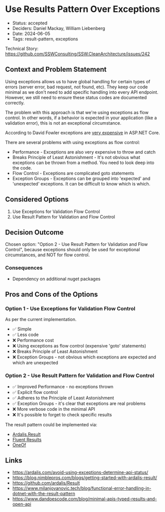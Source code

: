 # Use Results Pattern Over Exceptions

- Status: accepted
- Deciders: Daniel Mackay, William Liebenberg
- Date: 2024-06-05
- Tags: result-pattern, exceptions <!-- optional: space and/or comma-separated list of tags -->

Technical Story: https://github.com/SSWConsulting/SSW.CleanArchitecture/issues/242 <!-- optional: description | ticket/issue URL -->

## Context and Problem Statement

Using exceptions allows us to have global handling for certain types of errors (server error, bad request, not found, etc). They keep our code minimal as we don't need to add specific handling into every API endpoint. However, we still need to ensure these status codes are documented correctly.

The problem with this approach is that we're using exceptions as flow control. In other words, if a behavior is expected in your application (like a validation error), this is not an exceptional circumstance.

According to David Fowler exceptions are [very expensive](https://github.com/dotnet/aspnetcore/issues/46280#issuecomment-1527898867) in ASP.NET Core.

There are several problems with using exceptions as flow control:

- Performance - Exceptions are also very expensive to throw and catch
- Breaks Principle of Least Astonishment - It's not obvious what exceptions can be thrown from a method. You need to look deep into the code.
- Flow Control - Exceptions are complicated goto statements
- Exception Groups - Exceptions can be grouped into 'expected' and 'unexpected' exceptions. It can be difficult to know which is which.

## Considered Options

1. Use Exceptions for Validation Flow Control
2. Use Result Pattern for Validation and Flow Control

## Decision Outcome

Chosen option: "Option 2 - Use Result Pattern for Validation and Flow Control", because exceptions should only be used for exceptional circumstances, and NOT for flow control.

### Consequences <!-- optional -->

- Dependency on additional nuget packages

## Pros and Cons of the Options <!-- optional -->

### Option 1 - Use Exceptions for Validation Flow Control

As per the current implementation.

- ✅ Simple
- ✅ Less code
- ❌ Performance cost
- ❌ Using exceptions as flow control (expensive 'goto' statements)
- ❌ Breaks Principle of Least Astonishment
- ❌ Exception Groups - not obvious which exceptions are expected and which are unexpected

### Option 2 - Use Result Pattern for Validation and Flow Control

- ✅ Improved Performance - no exceptions thrown
- ✅ Explicit flow control
- ✅ Adheres to the Principle of Least Astonishment
- ✅ Exception Groups - it's clear that exceptions are real problems
- ❌ More verbose code in the minimal API
- ❌ It's possible to forget to check specific results

The result pattern could be implemented via:

- [Ardalis.Result](https://github.com/ardalis/Result)
- [Fluent Results](https://github.com/altmann/FluentResults)
- [OneOf](https://github.com/mcintyre321/OneOf)

## Links <!-- optional -->

- https://ardalis.com/avoid-using-exceptions-determine-api-status/
- https://blog.nimblepros.com/blogs/getting-started-with-ardalis-result/
- https://github.com/ardalis/Result
- https://www.milanjovanovic.tech/blog/functional-error-handling-in-dotnet-with-the-result-pattern
- https://www.dandoescode.com/blog/minimal-apis-typed-results-and-open-api
